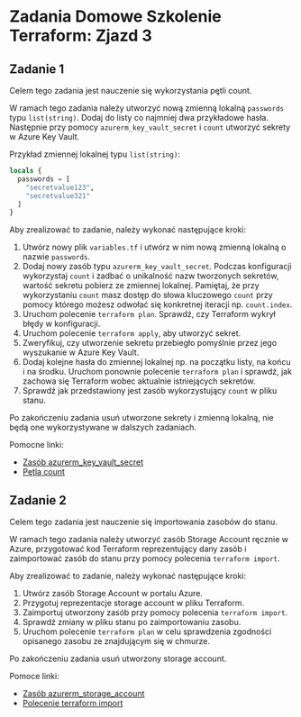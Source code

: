 # Zadania Domowe Szkolenie Terraform: Zjazd 3

## Zadanie 1

Celem tego zadania jest nauczenie się wykorzystania pętli count.

W ramach tego zadania należy utworzyć nową zmienną lokalną `passwords` typu `list(string)`.
Dodaj do listy co najmniej dwa przykładowe hasła.
Następnie przy pomocy `azurerm_key_vault_secret` i `count` utworzyć sekrety w Azure Key Vault.

Przykład zmiennej lokalnej typu `list(string)`:

```terraform
locals {
  passwords = [
    "secretvalue123",
    "secretvalue321"
  ]
}
```

Aby zrealizować to zadanie, należy wykonać następujące kroki:

1. Utwórz nowy plik `variables.tf` i utwórz w nim nową zmienną lokalną o nazwie `passwords`.
2. Dodaj nowy zasób typu `azurerm_key_vault_secret`. Podczas konfiguracji wykorzystaj `count` i zadbać o unikalność nazw
   tworzonych sekretów, wartość sekretu pobierz ze zmiennej lokalnej. Pamiętaj, że przy wykorzystaniu `count` masz
   dostęp do słowa kluczowego `count` przy pomocy którego możesz odwołać się konkretnej iteracji np. `count.index`.
3. Uruchom polecenie `terraform plan`. Sprawdź, czy Terraform wykrył błędy w konfiguracji.
4. Uruchom polecenie `terraform apply`, aby utworzyć sekret.
5. Zweryfikuj, czy utworzenie sekretu przebiegło pomyślnie przez jego wyszukanie w Azure Key Vault.
6. Dodaj kolejne hasła do zmiennej lokalnej np. na początku listy, na końcu i na środku. Uruchom ponownie
   polecenie `terraform plan` i sprawdź, jak zachowa się Terraform wobec aktualnie istniejących sekretów.
7. Sprawdź jak przedstawiony jest zasób wykorzystujący `count` w pliku stanu.

Po zakończeniu zadania usuń utworzone sekrety i zmienną lokalną, nie będą one wykorzystywane w dalszych zadaniach.

Pomocne linki:

* [Zasób azurerm_key_vault_secret](https://registry.terraform.io/providers/hashicorp/azurerm/latest/docs/resources/key_vault_secret)
* [Pętla count](https://developer.hashicorp.com/terraform/language/meta-arguments/count)

## Zadanie 2

Celem tego zadania jest nauczenie się importowania zasobów do stanu.

W ramach tego zadania należy utworzyć zasób Storage Account ręcznie w Azure, przygotować kod Terraform reprezentujący
dany zasób i zaimportować zasób do stanu przy pomocy polecenia `terraform import`.

Aby zrealizować to zadanie, należy wykonać następujące kroki:

1. Utwórz zasób Storage Account w portalu Azure.
2. Przygotuj reprezentacje storage account w pliku Terraform.
3. Zaimportuj utworzony zasób przy pomocy polecenia `terraform import`.
4. Sprawdź zmiany w pliku stanu po zaimportowaniu zasobu.
5. Uruchom polecenie `terraform plan` w celu sprawdzenia zgodności opisanego zasobu ze znajdującym się w chmurze.

Po zakończeniu zadania usuń utworzony storage account.

Pomoce linki:
* [Zasób azurerm_storage_account](https://registry.terraform.io/providers/hashicorp/azurerm/latest/docs/resources/storage_account)
* [Polecenie terraform import](https://developer.hashicorp.com/terraform/cli/commands/import)
